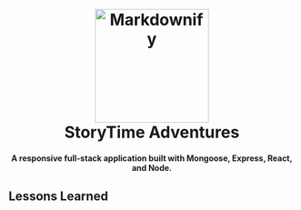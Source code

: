 
<h1 align="center">
  <br>
  <a href="http://www.amitmerchant.com/electron-markdownify"><img src="https://raw.githubusercontent.com/amitmerchant1990/electron-markdownify/master/app/img/markdownify.png" alt="Markdownify" width="200"></a>
  <br>
  StoryTime Adventures
  <br>
</h1>

<h4 align="center">A responsive full-stack application built with Mongoose, Express, React, and Node.</h4>

## Lessons Learned



